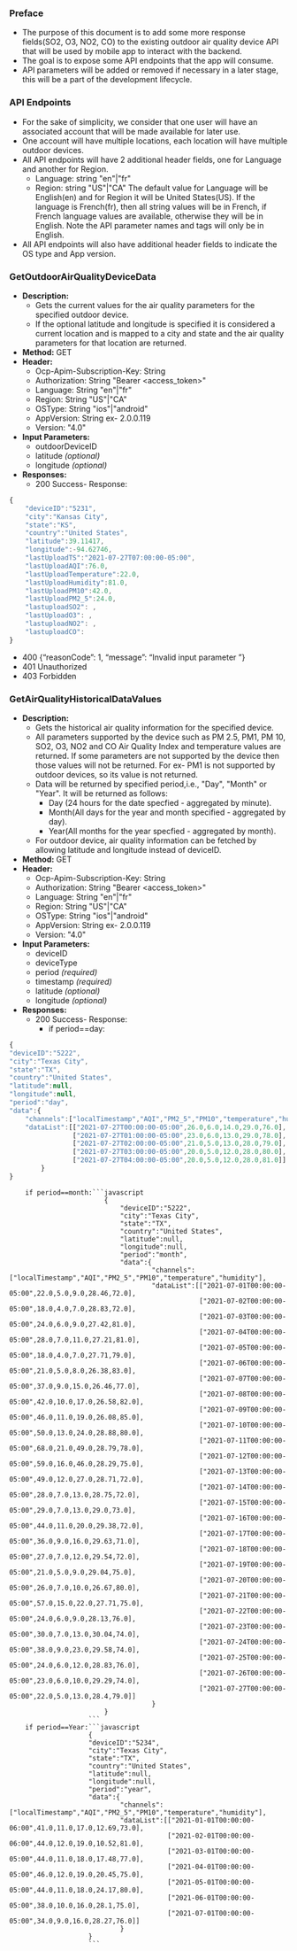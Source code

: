 ### Preface
- The purpose of this document is to add some more response fields(SO2, O3, NO2, CO) to the existing outdoor air quality device API that will be used by mobile app to interact with the backend.
- The goal is to expose some API endpoints that the app will consume.
- API parameters will be added or removed if necessary in a later stage, this will be a part of the development lifecycle.

### API Endpoints
- For the sake of simplicity, we consider that one user will have an associated account that will be made available for later use.
- One account will have multiple locations, each location will have multiple outdoor devices.
- All API endpoints will have 2 additional header fields, one for Language and another for Region.
  - Language: string    "en"|"fr"
  - Region: string      "US"|"CA"
  The default value for Language will be English(en) and for Region it will be United States(US). If the language is French(fr), then all string values will be in French, if French language values are available, otherwise they will be in English. Note the API parameter names and tags will only be in English.
- All API endpoints will also have additional header fields to indicate the OS type and App version.

### GetOutdoorAirQualityDeviceData
- **Description:**
  - Gets the current values for the air quality parameters for the specified outdoor device.
  - If the optional latitude and longitude is specified it is considered a current location and is mapped to a city and state and the air quality parameters for that location are returned.
- **Method:** GET
- **Header:**
  - Ocp-Apim-Subscription-Key: String
  - Authorization: String 	"Bearer <access_token>"
  - Language: String	"en"|"fr"
  - Region: String		"US"|"CA"
  - OSType: String		"ios"|"android"
  - AppVersion: String	ex- 2.0.0.119
  - Version: "4.0"
- **Input Parameters:**
  - outdoorDeviceID
  - latitude *(optional)*
  - longitude *(optional)*
- **Responses:**
  - 200 	Success- Response:
```javascript
{
	"deviceID":"5231",
	"city":"Kansas City",
	"state":"KS",
	"country":"United States",
	"latitude":39.11417,
	"longitude":-94.62746,
	"lastUploadTS":"2021-07-27T07:00:00-05:00",
	"lastUploadAQI":76.0,
	"lastUploadTemperature":22.0,
	"lastUploadHumidity":81.0,
	"lastUploadPM10":42.0,
	"lastUploadPM2_5":24.0,
	"lastuploadSO2": ,
	"lastUploadO3": ,
	"lastuploadNO2": ,
	"lastuploadCO": 
}
```
	
  - 400     {“reasonCode”: 1, “message”: “Invalid input parameter ”}
  - 401 	Unauthorized
  - 403 	Forbidden


### GetAirQualityHistoricalDataValues
- **Description:**
  - Gets the historical air quality information for the specified device.
  - All parameters supported by the device such as PM 2.5, PM1, PM 10, SO2, O3, NO2 and CO Air Quality Index and temperature values are returned. If some parameters are not supported by the device then those values will not be returned. For ex- PM1 is not supported by outdoor devices, so its value is not returned.
  - Data will be returned by specified period,i.e., "Day", "Month" or "Year". It will be returned as follows:
    - Day (24 hours for the date specfied - aggregated by minute).
	- Month(All days for the year and month specified  - aggregated by day).
	- Year(All months for the year specfied - aggregated by month).
  - For outdoor device, air quality information can be fetched by allowing latitude and longitude instead of deviceID.
- **Method:** GET
- **Header:** 
  - Ocp-Apim-Subscription-Key: String
  - Authorization: String 	"Bearer <access_token>"
  - Language: String	"en"|"fr"
  - Region: String		"US"|"CA"
  - OSType: String		"ios"|"android"
  - AppVersion: String	ex- 2.0.0.119
  - Version: "4.0"
- **Input Parameters:**
  - deviceID
  - deviceType
  - period *(required)*
  - timestamp *(required)*
  - latitude *(optional)*
  - longitude *(optional)*
- **Responses:**
  - 200 	Success- Response:
    - if period==day:	
```javascript
{
"deviceID":"5222",
"city":"Texas City",
"state":"TX",
"country":"United States",
"latitude":null,
"longitude":null,
"period":"day",
"data":{
	"channels":["localTimestamp","AQI","PM2_5","PM10","temperature","humidity"],
	"dataList":[["2021-07-27T00:00:00-05:00",26.0,6.0,14.0,29.0,76.0],
				["2021-07-27T01:00:00-05:00",23.0,6.0,13.0,29.0,78.0],
				["2021-07-27T02:00:00-05:00",21.0,5.0,13.0,28.0,79.0],
				["2021-07-27T03:00:00-05:00",20.0,5.0,12.0,28.0,80.0],
				["2021-07-27T04:00:00-05:00",20.0,5.0,12.0,28.0,81.0]]
		}
}
```
							
		if period==month:```javascript
							{
								"deviceID":"5222",
								"city":"Texas City",
								"state":"TX",
								"country":"United States",
								"latitude":null,
								"longitude":null,
								"period":"month",
								"data":{
										"channels":["localTimestamp","AQI","PM2_5","PM10","temperature","humidity"],
										"dataList":[["2021-07-01T00:00:00-05:00",22.0,5.0,9.0,28.46,72.0],
													["2021-07-02T00:00:00-05:00",18.0,4.0,7.0,28.83,72.0],
													["2021-07-03T00:00:00-05:00",24.0,6.0,9.0,27.42,81.0],
													["2021-07-04T00:00:00-05:00",28.0,7.0,11.0,27.21,81.0],
													["2021-07-05T00:00:00-05:00",18.0,4.0,7.0,27.71,79.0],
													["2021-07-06T00:00:00-05:00",21.0,5.0,8.0,26.38,83.0],
													["2021-07-07T00:00:00-05:00",37.0,9.0,15.0,26.46,77.0],
													["2021-07-08T00:00:00-05:00",42.0,10.0,17.0,26.58,82.0],
													["2021-07-09T00:00:00-05:00",46.0,11.0,19.0,26.08,85.0],
													["2021-07-10T00:00:00-05:00",50.0,13.0,24.0,28.88,80.0],
													["2021-07-11T00:00:00-05:00",68.0,21.0,49.0,28.79,78.0],
													["2021-07-12T00:00:00-05:00",59.0,16.0,46.0,28.29,75.0],
													["2021-07-13T00:00:00-05:00",49.0,12.0,27.0,28.71,72.0],
													["2021-07-14T00:00:00-05:00",28.0,7.0,13.0,28.75,72.0],
													["2021-07-15T00:00:00-05:00",29.0,7.0,13.0,29.0,73.0],
													["2021-07-16T00:00:00-05:00",44.0,11.0,20.0,29.38,72.0],
													["2021-07-17T00:00:00-05:00",36.0,9.0,16.0,29.63,71.0],
													["2021-07-18T00:00:00-05:00",27.0,7.0,12.0,29.54,72.0],
													["2021-07-19T00:00:00-05:00",21.0,5.0,9.0,29.04,75.0],
													["2021-07-20T00:00:00-05:00",26.0,7.0,10.0,26.67,80.0],
													["2021-07-21T00:00:00-05:00",57.0,15.0,22.0,27.71,75.0],
													["2021-07-22T00:00:00-05:00",24.0,6.0,9.0,28.13,76.0],
													["2021-07-23T00:00:00-05:00",30.0,7.0,13.0,30.04,74.0],
													["2021-07-24T00:00:00-05:00",38.0,9.0,23.0,29.58,74.0],
													["2021-07-25T00:00:00-05:00",24.0,6.0,12.0,28.83,76.0],
													["2021-07-26T00:00:00-05:00",23.0,6.0,10.0,29.29,74.0],
													["2021-07-27T00:00:00-05:00",22.0,5.0,13.0,28.4,79.0]]
										}
							}
						```
		if period==Year:```javascript
						{
						"deviceID":"5234",
						"city":"Texas City",
						"state":"TX",
						"country":"United States",
						"latitude":null,
						"longitude":null,
						"period":"year",
						"data":{
								"channels":["localTimestamp","AQI","PM2_5","PM10","temperature","humidity"],
								"dataList":[["2021-01-01T00:00:00-06:00",41.0,11.0,17.0,12.69,73.0],
											["2021-02-01T00:00:00-06:00",44.0,12.0,19.0,10.52,81.0],
											["2021-03-01T00:00:00-05:00",44.0,11.0,18.0,17.48,77.0],
											["2021-04-01T00:00:00-05:00",46.0,12.0,19.0,20.45,75.0],
											["2021-05-01T00:00:00-05:00",44.0,11.0,18.0,24.17,80.0],
											["2021-06-01T00:00:00-05:00",38.0,10.0,16.0,28.1,75.0],
											["2021-07-01T00:00:00-05:00",34.0,9.0,16.0,28.27,76.0]]
								}
						}
						```
						
		
							
							